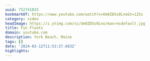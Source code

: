```yaml
---
uuid: 752741033
bookmarkOf: https://www.youtube.com/watch?v=Um8ZDSs0Lno&t=125s
category: video
headImage: https://i.ytimg.com/vi/Um8ZDSs0Lno/maxresdefault.jpg
title: Fun Floats
domain: youtube.com
description: York Beach, Maine
tags: []
date: '2024-03-12T11:53:37.683Z'
highlights:
---
```




